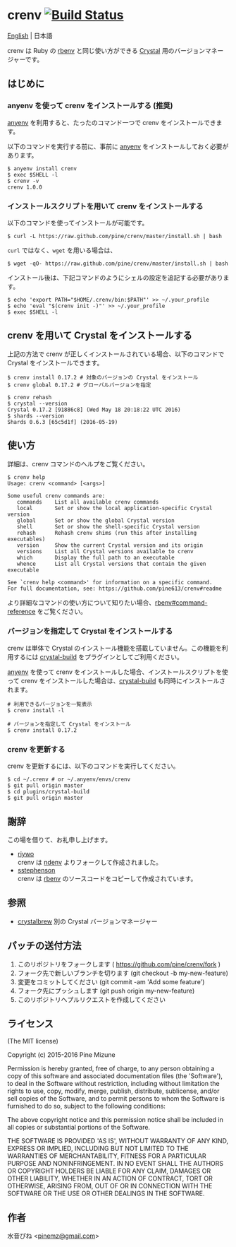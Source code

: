 # crenv [![Build Status](https://travis-ci.org/pine/crenv.svg?branch=master)](https://travis-ci.org/pine/crenv)

[English](README.md) | 日本語

crenv は Ruby の [rbenv](https://github.com/sstephenson/rbenv) と同じ使い方ができる [Crystal](http://crystal-lang.org/) 用のバージョンマネージャーです。

## はじめに
### anyenv を使って crenv をインストールする (推奨)

[anyenv](https://github.com/riywo/anyenv) を利用すると、たったのコマンド一つで crenv をインストールできます。

以下のコマンドを実行する前に、事前に [anyenv](https://github.com/riywo/anyenv) をインストールしておく必要があります。

```
$ anyenv install crenv
$ exec $SHELL -l
$ crenv -v
crenv 1.0.0
```

### インストールスクリプトを用いて crenv をインストールする
以下のコマンドを使ってインストールが可能です。

```
$ curl -L https://raw.github.com/pine/crenv/master/install.sh | bash
```

`curl` ではなく、`wget` を用いる場合は、

```
$ wget -qO- https://raw.github.com/pine/crenv/master/install.sh | bash
```

インストール後は、下記コマンドのようにシェルの設定を追記する必要があります。

```
$ echo 'export PATH="$HOME/.crenv/bin:$PATH"' >> ~/.your_profile
$ echo 'eval "$(crenv init -)"' >> ~/.your_profile
$ exec $SHELL -l
```

## crenv を用いて Crystal をインストールする
上記の方法で crenv が正しくインストールされている場合、以下のコマンドで Crystal をインストールできます。

```
$ crenv install 0.17.2 # 対象のバージョンの Crystal をインストール
$ crenv global 0.17.2 # グローバルバージョンを指定

$ crenv rehash
$ crystal --version
Crystal 0.17.2 [91886c8] (Wed May 18 20:18:22 UTC 2016)
$ shards --version
Shards 0.6.3 [65c5d1f] (2016-05-19)
```


## 使い方

詳細は、crenv コマンドのヘルプをご覧ください。

```
$ crenv help
Usage: crenv <command> [<args>]

Some useful crenv commands are:
   commands    List all available crenv commands
   local       Set or show the local application-specific Crystal version
   global      Set or show the global Crystal version
   shell       Set or show the shell-specific Crystal version
   rehash      Rehash crenv shims (run this after installing executables)
   version     Show the current Crystal version and its origin
   versions    List all Crystal versions available to crenv
   which       Display the full path to an executable
   whence      List all Crystal versions that contain the given executable

See `crenv help <command>' for information on a specific command.
For full documentation, see: https://github.com/pine613/crenv#readme
```

より詳細なコマンドの使い方について知りたい場合、[rbenv#command-reference](https://github.com/sstephenson/rbenv#command-reference) をご覧ください。

### バージョンを指定して Crystal をインストールする

crenv は単体で Crystal のインストール機能を搭載していません。この機能を利用するには [crystal-build](https://github.com/pine/crystal-build) をプラグインとしてご利用ください。

[anyenv](https://github.com/riywo/anyenv) を使って crenv をインストールした場合、インストールスクリプトを使って crenv をインストールした場合は、[crystal-build](https://github.com/pine/crystal-build) も同時にインストールされます。

```
# 利用できるバージョンを一覧表示
$ crenv install -l

# バージョンを指定して Crystal をインストール
$ crenv install 0.17.2
```

### crenv を更新する
crenv を更新するには、以下のコマンドを実行してください。

```
$ cd ~/.crenv # or ~/.anyenv/envs/crenv
$ git pull origin master
$ cd plugins/crystal-build
$ git pull origin master
```

## 謝辞
この場を借りて、お礼申し上げます。

- [riywo](https://github.com/riywo)<br />
crenv は [ndenv](https://github.com/riywo/ndenv) よりフォークして作成されました。
- [sstephenson](https://github.com/sstephenson)<br />
crenv は [rbenv](https://github.com/rbenv/rbenv) のソースコードをコピーして作成されています。

## 参照
- [crystalbrew](https://github.com/pine/crystalbrew) 別の Crystal バージョンマネージャー

## パッチの送付方法

1. このリポジトリをフォークします ( https://github.com/pine/crenv/fork )
2. フォーク先で新しいブランチを切ります (git checkout -b my-new-feature)
3. 変更をコミットしてください (git commit -am 'Add some feature')
4. フォーク先にプッシュします (git push origin my-new-feature)
5. このリポジトリへプルリクエストを作成してください

## ライセンス
(The MIT license)

Copyright (c) 2015-2016 Pine Mizune

Permission is hereby granted, free of charge, to any person obtaining
a copy of this software and associated documentation files (the
'Software'), to deal in the Software without restriction, including
without limitation the rights to use, copy, modify, merge, publish,
distribute, sublicense, and/or sell copies of the Software, and to
permit persons to whom the Software is furnished to do so, subject to
the following conditions:

The above copyright notice and this permission notice shall be
included in all copies or substantial portions of the Software.

THE SOFTWARE IS PROVIDED 'AS IS', WITHOUT WARRANTY OF ANY KIND,
EXPRESS OR IMPLIED, INCLUDING BUT NOT LIMITED TO THE WARRANTIES OF
MERCHANTABILITY, FITNESS FOR A PARTICULAR PURPOSE AND NONINFRINGEMENT.
IN NO EVENT SHALL THE AUTHORS OR COPYRIGHT HOLDERS BE LIABLE FOR ANY
CLAIM, DAMAGES OR OTHER LIABILITY, WHETHER IN AN ACTION OF CONTRACT,
TORT OR OTHERWISE, ARISING FROM, OUT OF OR IN CONNECTION WITH THE
SOFTWARE OR THE USE OR OTHER DEALINGS IN THE SOFTWARE.

## 作者
水音ぴね &lt;<pinemz@gmail.com>&gt;
